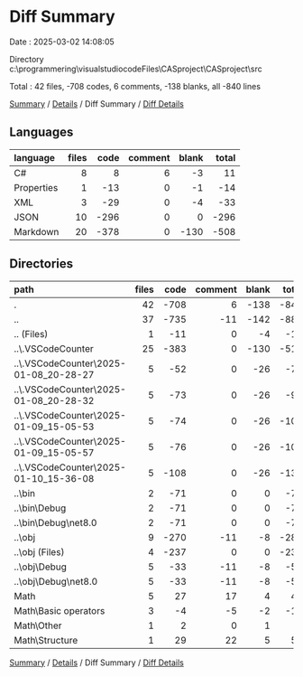 # Diff Summary

Date : 2025-03-02 14:08:05

Directory c:\\programmering\\visualstudiocodeFiles\\CASproject\\CASproject\\src

Total : 42 files,  -708 codes, 6 comments, -138 blanks, all -840 lines

[Summary](results.md) / [Details](details.md) / Diff Summary / [Diff Details](diff-details.md)

## Languages
| language | files | code | comment | blank | total |
| :--- | ---: | ---: | ---: | ---: | ---: |
| C# | 8 | 8 | 6 | -3 | 11 |
| Properties | 1 | -13 | 0 | -1 | -14 |
| XML | 3 | -29 | 0 | -4 | -33 |
| JSON | 10 | -296 | 0 | 0 | -296 |
| Markdown | 20 | -378 | 0 | -130 | -508 |

## Directories
| path | files | code | comment | blank | total |
| :--- | ---: | ---: | ---: | ---: | ---: |
| . | 42 | -708 | 6 | -138 | -840 |
| .. | 37 | -735 | -11 | -142 | -888 |
| .. (Files) | 1 | -11 | 0 | -4 | -15 |
| ..\\.VSCodeCounter | 25 | -383 | 0 | -130 | -513 |
| ..\\.VSCodeCounter\\2025-01-08_20-28-27 | 5 | -52 | 0 | -26 | -78 |
| ..\\.VSCodeCounter\\2025-01-08_20-28-32 | 5 | -73 | 0 | -26 | -99 |
| ..\\.VSCodeCounter\\2025-01-09_15-05-53 | 5 | -74 | 0 | -26 | -100 |
| ..\\.VSCodeCounter\\2025-01-09_15-05-57 | 5 | -76 | 0 | -26 | -102 |
| ..\\.VSCodeCounter\\2025-01-10_15-36-08 | 5 | -108 | 0 | -26 | -134 |
| ..\\bin | 2 | -71 | 0 | 0 | -71 |
| ..\\bin\\Debug | 2 | -71 | 0 | 0 | -71 |
| ..\\bin\\Debug\\net8.0 | 2 | -71 | 0 | 0 | -71 |
| ..\\obj | 9 | -270 | -11 | -8 | -289 |
| ..\\obj (Files) | 4 | -237 | 0 | 0 | -237 |
| ..\\obj\\Debug | 5 | -33 | -11 | -8 | -52 |
| ..\\obj\\Debug\\net8.0 | 5 | -33 | -11 | -8 | -52 |
| Math | 5 | 27 | 17 | 4 | 48 |
| Math\\Basic operators | 3 | -4 | -5 | -2 | -11 |
| Math\\Other | 1 | 2 | 0 | 1 | 3 |
| Math\\Structure | 1 | 29 | 22 | 5 | 56 |

[Summary](results.md) / [Details](details.md) / Diff Summary / [Diff Details](diff-details.md)